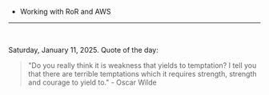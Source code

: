 - Working with RoR and AWS

---

<br>

<!-- quote_marker -->
Saturday, January 11, 2025. Quote of the day:

> "Do you really think it is weakness that yields to temptation? I tell you that there are terrible temptations which it requires strength, strength and courage to yield to." - Oscar Wilde
